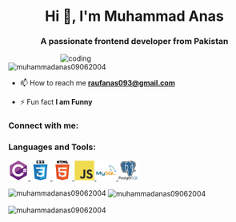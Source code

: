 <h1 align="center">Hi 👋, I'm Muhammad Anas</h1>
<h3 align="center">A passionate frontend developer from Pakistan</h3>
<img align="right" alt="coding" width="400" src="https://media1.giphy.com/media/n1dFDLwXu4Qkwy7OJ0/giphy.gif?cid=6c09b952d62bnko7501qlhlk59nskf3ip0ipggie7w1w9fsz&ep=v1_gifs_search&rid=giphy.gif&ct=g">

<p align="left"> <img src="https://komarev.com/ghpvc/?username=muhammadanas09062004&label=Profile%20views&color=0e75b6&style=flat" alt="muhammadanas09062004" /> </p>

- 📫 How to reach me **raufanas093@gmail.com**

- ⚡ Fun fact **I am Funny**

<h3 align="left">Connect with me:</h3>
<p align="left">
</p>

<h3 align="left">Languages and Tools:</h3>
<p align="left"> <a href="https://www.w3schools.com/cs/" target="_blank" rel="noreferrer"> <img src="https://raw.githubusercontent.com/devicons/devicon/master/icons/csharp/csharp-original.svg" alt="csharp" width="40" height="40"/> </a> <a href="https://www.w3schools.com/css/" target="_blank" rel="noreferrer"> <img src="https://raw.githubusercontent.com/devicons/devicon/master/icons/css3/css3-original-wordmark.svg" alt="css3" width="40" height="40"/> </a> <a href="https://www.w3.org/html/" target="_blank" rel="noreferrer"> <img src="https://raw.githubusercontent.com/devicons/devicon/master/icons/html5/html5-original-wordmark.svg" alt="html5" width="40" height="40"/> </a> <a href="https://developer.mozilla.org/en-US/docs/Web/JavaScript" target="_blank" rel="noreferrer"> <img src="https://raw.githubusercontent.com/devicons/devicon/master/icons/javascript/javascript-original.svg" alt="javascript" width="40" height="40"/> </a> <a href="https://www.mysql.com/" target="_blank" rel="noreferrer"> <img src="https://raw.githubusercontent.com/devicons/devicon/master/icons/mysql/mysql-original-wordmark.svg" alt="mysql" width="40" height="40"/> </a> <a href="https://www.postgresql.org" target="_blank" rel="noreferrer"> <img src="https://raw.githubusercontent.com/devicons/devicon/master/icons/postgresql/postgresql-original-wordmark.svg" alt="postgresql" width="40" height="40"/> </a> </p>

<p><img align="left" src="https://github-readme-stats.vercel.app/api/top-langs?username=muhammadanas09062004&show_icons=true&locale=en&layout=compact" alt="muhammadanas09062004" /></p>

<p>&nbsp;<img align="center" src="https://github-readme-stats.vercel.app/api?username=muhammadanas09062004&show_icons=true&locale=en" alt="muhammadanas09062004" /></p>

<p><img align="center" src="https://github-readme-streak-stats.herokuapp.com/?user=muhammadanas09062004&" alt="muhammadanas09062004" /></p>
